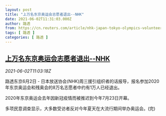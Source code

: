 ```yaml
---
layout: post
title: "上万名东京奥运会志愿者退出--NHK"
date: 2021-06-02T11:31:03.000Z
author: 路透
from: https://cn.reuters.com/article/nhk-japan-tokyo-olympics-volunteers-0602-idCNKCS2DE15Y
tags: [ 路透 ]
categories: [ 路透 ]
---
```

<!--1622633463000-->
[上万名东京奥运会志愿者退出--NHK](https://cn.reuters.com/article/nhk-japan-tokyo-olympics-volunteers-0602-idCNKCS2DE15Y)
------

<div>
<div><i>2021-06-02T11:03:18Z</i></div><p>路透东京6月2日 - 日本放送协会(NHK)周三援引组织者的话报导，报名参加2020年东京奥运会和残奥会的8万名志愿者中约有1万人已经退出。</p><p>2020年东京奥运会去年因新冠疫情而被推迟到今年7月23日开幕。</p><p>多项民意调查显示，大多数受访者反对今年夏天在大流行期间举办奥运会。(完)</p>
</div>
